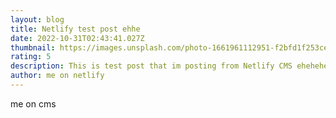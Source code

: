 ```yaml
---
layout: blog
title: Netlify test post ehhe
date: 2022-10-31T02:43:41.027Z
thumbnail: https://images.unsplash.com/photo-1661961112951-f2bfd1f253ce?ixlib=rb-4.0.3&ixid=MnwxMjA3fDF8MHxwaG90by1wYWdlfHx8fGVufDB8fHx8&auto=format&fit=crop&w=1172&q=80
rating: 5
description: T﻿his is test post that im posting from Netlify CMS ehehehehehehehehehhe
author: me on netlify
---
```

m﻿e on cms